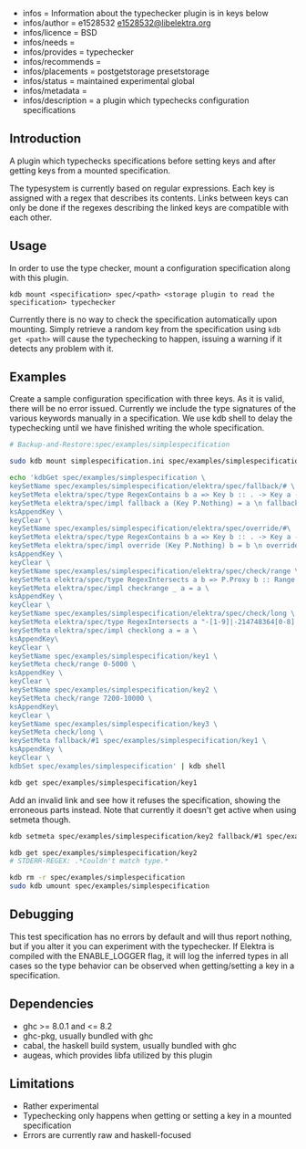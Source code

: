 - infos = Information about the typechecker plugin is in keys below
- infos/author = e1528532 <e1528532@libelektra.org>
- infos/licence = BSD
- infos/needs = 
- infos/provides = typechecker
- infos/recommends =
- infos/placements = postgetstorage presetstorage
- infos/status = maintained experimental global
- infos/metadata =
- infos/description = a plugin which typechecks configuration specifications

## Introduction

A plugin which typechecks specifications before setting keys and after getting keys from
a mounted specification.

The typesystem is currently based on regular expressions. Each key is assigned with a regex
that describes its contents. Links between keys can only be done if the regexes describing 
the linked keys are compatible with each other.

## Usage

In order to use the type checker, mount a configuration specification along with this
plugin. 

`kdb mount <specification> spec/<path> <storage plugin to read the specification> typechecker`

Currently there is no way to check the specification automatically upon mounting. Simply 
retrieve a random key from the specification using `kdb get <path>` will cause
the typechecking to happen, issuing a warning if it detects any problem with it.

## Examples

Create a sample configuration specification with three keys. As it is valid,
there will be no error issued. Currently we include the type signatures of the
various keywords manually in a specification. We use kdb shell to delay the 
typechecking until we have finished writing the whole specification.

```sh
# Backup-and-Restore:spec/examples/simplespecification

sudo kdb mount simplespecification.ini spec/examples/simplespecification ini typechecker

echo 'kdbGet spec/examples/simplespecification \
keySetName spec/examples/simplespecification/elektra/spec/fallback/# \
keySetMeta elektra/spec/type RegexContains b a => Key b :: . -> Key a -> Key a \
keySetMeta elektra/spec/impl fallback a (Key P.Nothing) = a \n fallback _ a = a \
ksAppendKey \
keyClear \
keySetName spec/examples/simplespecification/elektra/spec/override/#\
keySetMeta elektra/spec/type RegexContains b a => Key b :: . -> Key a -> Key a \
keySetMeta elektra/spec/impl override (Key P.Nothing) b = b \n override a _ = a \
ksAppendKey \
keyClear \
keySetName spec/examples/simplespecification/elektra/spec/check/range \
keySetMeta elektra/spec/type RegexIntersects a b => P.Proxy b :: Range . -> Key a -> Key (RegexIntersection a b) \
keySetMeta elektra/spec/impl checkrange _ a = a \
ksAppendKey \
keyClear \
keySetName spec/examples/simplespecification/elektra/spec/check/long \
keySetMeta elektra/spec/type RegexIntersects a "-[1-9]|-214748364[0-8]|-?[1-9][0-9]|-?[1-9][0-9][0-9]|-?[1-9][0-9][0-9][0-9]|-?[1-9][0-9][0-9][0-9][0-9]|-?[1-9][0-9][0-9][0-9][0-9][0-9]|-?[1-9][0-9][0-9][0-9][0-9][0-9][0-9]|-?[1-9][0-9][0-9][0-9][0-9][0-9][0-9][0-9]|-?[1-9][0-9][0-9][0-9][0-9][0-9][0-9][0-9][0-9]|-?1[0-9][0-9][0-9][0-9][0-9][0-9][0-9][0-9][0-9]|-?20[0-9][0-9][0-9][0-9][0-9][0-9][0-9][0-9]|-?21[0-3][0-9][0-9][0-9][0-9][0-9][0-9][0-9]|-?214[0-6][0-9][0-9][0-9][0-9][0-9][0-9]|-?2147[0-3][0-9][0-9][0-9][0-9][0-9]|-?21474[0-7][0-9][0-9][0-9][0-9]|-?214748[0-2][0-9][0-9][0-9]|-?2147483[0-5][0-9][0-9]|-?21474836[0-3][0-9]|[0-9]|214748364[0-7]" => Key a -> Key (RegexIntersection a "-[1-9]|-214748364[0-8]|-?[1-9][0-9]|-?[1-9][0-9][0-9]|-?[1-9][0-9][0-9][0-9]|-?[1-9][0-9][0-9][0-9][0-9]|-?[1-9][0-9][0-9][0-9][0-9][0-9]|-?[1-9][0-9][0-9][0-9][0-9][0-9][0-9]|-?[1-9][0-9][0-9][0-9][0-9][0-9][0-9][0-9]|-?[1-9][0-9][0-9][0-9][0-9][0-9][0-9][0-9][0-9]|-?1[0-9][0-9][0-9][0-9][0-9][0-9][0-9][0-9][0-9]|-?20[0-9][0-9][0-9][0-9][0-9][0-9][0-9][0-9]|-?21[0-3][0-9][0-9][0-9][0-9][0-9][0-9][0-9]|-?214[0-6][0-9][0-9][0-9][0-9][0-9][0-9]|-?2147[0-3][0-9][0-9][0-9][0-9][0-9]|-?21474[0-7][0-9][0-9][0-9][0-9]|-?214748[0-2][0-9][0-9][0-9]|-?2147483[0-5][0-9][0-9]|-?21474836[0-3][0-9]|[0-9]|214748364[0-7]") \
keySetMeta elektra/spec/impl checklong a = a \
ksAppendKey\
keyClear \
keySetName spec/examples/simplespecification/key1 \
keySetMeta check/range 0-5000 \
ksAppendKey \
keyClear \
keySetName spec/examples/simplespecification/key2 \
keySetMeta check/range 7200-10000 \
ksAppendKey\
keyClear \
keySetName spec/examples/simplespecification/key3 \
keySetMeta check/long \
keySetMeta fallback/#1 spec/examples/simplespecification/key1 \
ksAppendKey \
keyClear \
kdbSet spec/examples/simplespecification' | kdb shell

kdb get spec/examples/simplespecification/key1
```

Add an invalid link and see how it refuses the specification, showing the erroneous
parts instead. Note that currently it doesn't get active when using setmeta though.

```sh
kdb setmeta spec/examples/simplespecification/key2 fallback/#1 spec/examples/simplespecification/key1

kdb get spec/examples/simplespecification/key2
# STDERR-REGEX: .*Couldn't match type.*

kdb rm -r spec/examples/simplespecification
sudo kdb umount spec/examples/simplespecification
```

## Debugging

This test specification has no errors by default and will thus report nothing,
but if you alter it you can experiment with the typechecker. If Elektra is compiled
with the ENABLE_LOGGER flag, it will log the inferred types in all cases so the
type behavior can be observed when getting/setting a key in a specification.

## Dependencies

* ghc >= 8.0.1 and <= 8.2
* ghc-pkg, usually bundled with ghc
* cabal, the haskell build system, usually bundled with ghc
* augeas, which provides libfa utilized by this plugin

## Limitations

- Rather experimental
- Typechecking only happens when getting or setting
a key in a mounted specification
- Errors are currently raw and haskell-focused
